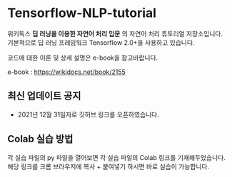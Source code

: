 # Tensorflow-NLP-tutorial
위키독스 **딥 러닝을 이용한 자연어 처리 입문** 의 자연어 처리 튜토리얼 저장소입니다.  
기본적으로 딥 러닝 프레임워크 Tensorflow 2.0+을 사용하고 있습니다.  

코드에 대한 이론 및 상세 설명은 e-book을 참고바랍니다.

e-book : https://wikidocs.net/book/2155

## 최신 업데이트 공지
* 2021년 12월 31일자로 깃허브 링크를 오픈하였습니다.


## Colab 실습 방법

각 실습 파일의 py 파일을 열어보면 각 실습 파일의 Colab 링크를 기재해두었습니다.  
해당 링크를 크롬 브라우저에 복사 + 붙여넣기 하시면 바로 실습이 가능합니다.
